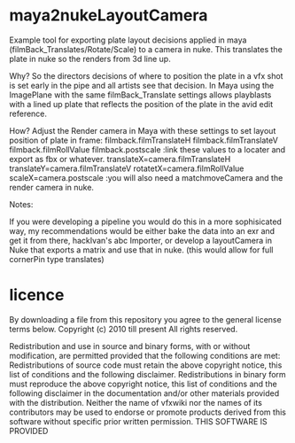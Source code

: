 maya2nukeLayoutCamera
=====================

Example tool for exporting plate layout decisions applied in maya (filmBack_Translates/Rotate/Scale) to a camera in nuke. This translates the plate in nuke so the renders from 3d line up.

Why? So the directors decisions of where to position the plate in a vfx shot is set early in the pipe and all artists see that decision. In Maya using the ImagePlane with the same filmBack_Translate settings allows playblasts with a lined up plate that reflects the position of the plate in the avid edit reference.  

How? Adjust the Render camera in Maya  with these settings to set layout position of plate in frame:
filmback.filmTranslateH
filmback.filmTranslateV
filmback.filmRollValue
filmback.postscale
:link these values to a locater and export as fbx or whatever.
translateX=camera.filmTranslateH
translateY=camera.filmTranslateV
rotatetX=camera.filmRollValue
scaleX=camera.postscale
:you will also need a matchmoveCamera and the render camera in nuke.

Notes: 

If you were developing a pipeline you would do this in a more sophisicated way, my recommendations would be either bake the data into an exr and get it from there, hackIvan's abc Importer, or develop a layoutCamera in Nuke that exports a matrix and use that in nuke. (this would allow for full cornerPin type translates)


licence
===========
By downloading a file from this repository you agree to the general license terms below.
Copyright (c) 2010 till present
All rights reserved.

Redistribution and use in source and binary forms, with or without modification, are permitted provided that the following conditions are met:
Redistributions of source code must retain the above copyright notice, this list of conditions and the following disclaimer.
Redistributions in binary form must reproduce the above copyright notice, this list of conditions and the following disclaimer in the documentation and/or other materials provided with the distribution.
Neither the name of vfxwiki nor the names of its contributors may be used to endorse or promote products derived from this software without specific prior written permission.
THIS SOFTWARE IS PROVIDED
